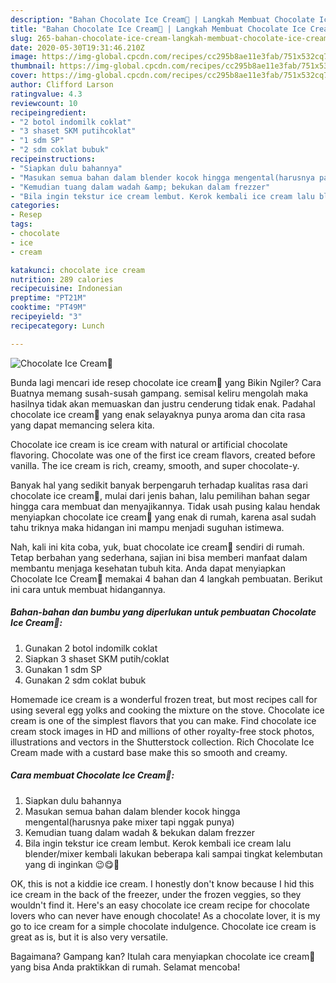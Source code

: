 ```yaml
---
description: "Bahan Chocolate Ice Cream🍦 | Langkah Membuat Chocolate Ice Cream🍦 Yang Sempurna"
title: "Bahan Chocolate Ice Cream🍦 | Langkah Membuat Chocolate Ice Cream🍦 Yang Sempurna"
slug: 265-bahan-chocolate-ice-cream-langkah-membuat-chocolate-ice-cream-yang-sempurna
date: 2020-05-30T19:31:46.210Z
image: https://img-global.cpcdn.com/recipes/cc295b8ae11e3fab/751x532cq70/chocolate-ice-cream🍦-foto-resep-utama.jpg
thumbnail: https://img-global.cpcdn.com/recipes/cc295b8ae11e3fab/751x532cq70/chocolate-ice-cream🍦-foto-resep-utama.jpg
cover: https://img-global.cpcdn.com/recipes/cc295b8ae11e3fab/751x532cq70/chocolate-ice-cream🍦-foto-resep-utama.jpg
author: Clifford Larson
ratingvalue: 4.3
reviewcount: 10
recipeingredient:
- "2 botol indomilk coklat"
- "3 shaset SKM putihcoklat"
- "1 sdm SP"
- "2 sdm coklat bubuk"
recipeinstructions:
- "Siapkan dulu bahannya"
- "Masukan semua bahan dalam blender kocok hingga mengental(harusnya pake mixer tapi nggak punya)"
- "Kemudian tuang dalam wadah &amp; bekukan dalam frezzer"
- "Bila ingin tekstur ice cream lembut. Kerok kembali ice cream lalu blender/mixer kembali lakukan beberapa kali sampai tingkat kelembutan yang di inginkan 😉😋🍦"
categories:
- Resep
tags:
- chocolate
- ice
- cream

katakunci: chocolate ice cream 
nutrition: 289 calories
recipecuisine: Indonesian
preptime: "PT21M"
cooktime: "PT49M"
recipeyield: "3"
recipecategory: Lunch

---
```



![Chocolate Ice Cream🍦](https://img-global.cpcdn.com/recipes/cc295b8ae11e3fab/751x532cq70/chocolate-ice-cream🍦-foto-resep-utama.jpg)

Bunda lagi mencari ide resep chocolate ice cream🍦 yang Bikin Ngiler? Cara Buatnya memang susah-susah gampang. semisal keliru mengolah maka hasilnya tidak akan memuaskan dan justru cenderung tidak enak. Padahal chocolate ice cream🍦 yang enak selayaknya punya aroma dan cita rasa yang dapat memancing selera kita.

Chocolate ice cream is ice cream with natural or artificial chocolate flavoring. Chocolate was one of the first ice cream flavors, created before vanilla. The ice cream is rich, creamy, smooth, and super chocolate-y.

Banyak hal yang sedikit banyak berpengaruh terhadap kualitas rasa dari chocolate ice cream🍦, mulai dari jenis bahan, lalu pemilihan bahan segar hingga cara membuat dan menyajikannya. Tidak usah pusing kalau hendak menyiapkan chocolate ice cream🍦 yang enak di rumah, karena asal sudah tahu triknya maka hidangan ini mampu menjadi suguhan istimewa.


Nah, kali ini kita coba, yuk, buat chocolate ice cream🍦 sendiri di rumah. Tetap berbahan yang sederhana, sajian ini bisa memberi manfaat dalam membantu menjaga kesehatan tubuh kita. Anda dapat menyiapkan Chocolate Ice Cream🍦 memakai 4 bahan dan 4 langkah pembuatan. Berikut ini cara untuk membuat hidangannya.

<!--inarticleads1-->

##### Bahan-bahan dan bumbu yang diperlukan untuk pembuatan Chocolate Ice Cream🍦:

1. Gunakan 2 botol indomilk coklat
1. Siapkan 3 shaset SKM putih/coklat
1. Gunakan 1 sdm SP
1. Gunakan 2 sdm coklat bubuk


Homemade ice cream is a wonderful frozen treat, but most recipes call for using several egg yolks and cooking the mixture on the stove. Chocolate ice cream is one of the simplest flavors that you can make. Find chocolate ice cream stock images in HD and millions of other royalty-free stock photos, illustrations and vectors in the Shutterstock collection. Rich Chocolate Ice Cream made with a custard base make this so smooth and creamy. 

<!--inarticleads2-->

##### Cara membuat Chocolate Ice Cream🍦:

1. Siapkan dulu bahannya
1. Masukan semua bahan dalam blender kocok hingga mengental(harusnya pake mixer tapi nggak punya)
1. Kemudian tuang dalam wadah &amp; bekukan dalam frezzer
1. Bila ingin tekstur ice cream lembut. Kerok kembali ice cream lalu blender/mixer kembali lakukan beberapa kali sampai tingkat kelembutan yang di inginkan 😉😋🍦


OK, this is not a kiddie ice cream. I honestly don&#39;t know because I hid this ice cream in the back of the freezer, under the frozen veggies, so they wouldn&#39;t find it. Here&#39;s an easy chocolate ice cream recipe for chocolate lovers who can never have enough chocolate! As a chocolate lover, it is my go to ice cream for a simple chocolate indulgence. Chocolate ice cream is great as is, but it is also very versatile. 

Bagaimana? Gampang kan? Itulah cara menyiapkan chocolate ice cream🍦 yang bisa Anda praktikkan di rumah. Selamat mencoba!
